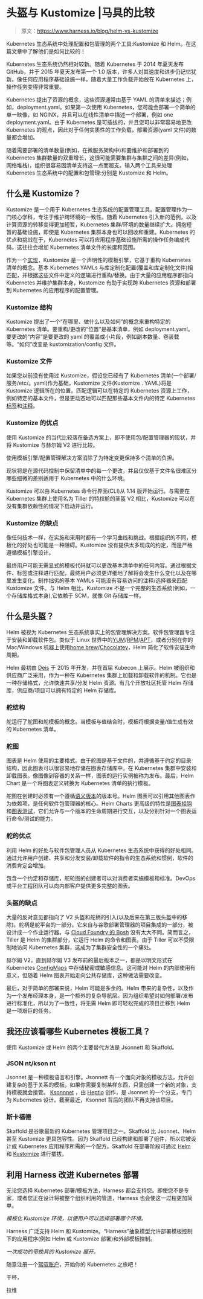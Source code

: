 # 头盔与 Kustomize |马具的比较

> 原文：<https://www.harness.io/blog/helm-vs-kustomize>

Kubernetes 生态系统中处理配置和包管理的两个工具:Kustomize 和 Helm。在这篇文章中了解他们是如何比较的！

Kubernetes 生态系统仍然相对较新。随着 Kubernetes 于 2014 年夏天发布 GitHub，并于 2015 年夏天发布第一个 1.0 版本，许多人对其速度和进步仍记忆犹新。像任何应用程序基础设施一样，随着大量工作负载开始放在 Kubernetes 上，操作任务变得非常重要。

Kubernetes 提出了资源的概念，这些资源通常由基于 YAML 的清单来描述；例如，deployment.yaml。如果第一次使用 Kubernetes，您可能会部署一个简单的单一映像，如 NGINX，并且可以在线性清单中描述一个部署，例如 one deployment.yaml。由于 Kubernetes 是可插拔的，并且您可以非常容易地更改 Kubernetes 的观点，因此对于任何实质性的工作负载，部署资源(yaml 文件)的数量都会增加。

随着需要部署的清单数量(例如，在微服务架构中)和要维护和部署到的 Kubernetes 集群数量的双重增长，这很可能需要集群与集群之间的差异(例如，网络堆栈)，组织很容易因清单支持这一点而超支。输入两个工具来处理 Kubernetes 生态系统中的配置和包管理:分别是 Kustomize 和 Helm。

## 什么是 Kustomize？

Kustomize 是一个用于 Kubernetes 生态系统的配置管理工具。配置管理作为一门核心学科，专注于维护跨环境的一致性。随着 Kubernetes 引入新的范例，以及计算资源的转移变得更加短暂，Kubernetes 集群/环境的数量继续扩大。拥抱短暂的基础设施，即使是 Kubernetes 集群本身也可以回收和重建。Kubernetes 的优点和挑战在于，Kubernetes 可以将应用程序基础设施所需的操作任务编成代码，这往往会增加 Kubernetes 清单文件的长度和范围。

作为一个[实现](https://github.com/kubernetes/community/blob/master/contributors/design-proposals/architecture/declarative-application-management.md)，Kustomize 是一个声明性的模板引擎，它基于重构 Kubernetes 清单的概念。基本 Kubernetes YAMLs 与库定制化配置(覆盖和库定制化文件)相匹配，并根据这些文件中定义的逻辑进行重构/替换。由于大量的应用程序都指向 Kubernetes 并维护集群本身，Kustomize 有助于实现跨 Kubernetes 资源和部署到 Kubernetes 的应用程序的配置管理。

### Kustomize 结构

Kustomize 提出了一个“在哪里、做什么以及如何”的概念来重构特定的 Kubernetes 清单。要重构/更改的“位置”是基本清单，例如 deployment.yaml。要更改的“内容”是要更改的 yaml 的覆盖或小片段，例如副本数量、卷装载等。“如何”改变是 kustomization/config 文件。

### Kustomize 文件

如果您以前没有使用过 Kustomize，假设您已经有了 Kubernetes 清单(一个部署/服务/etc/。yaml)作为基础，Kustomize 文件(Kustomize . YAML)将是 Kustomize 逻辑所在的位置。匹配逻辑可以在特定的 Kubernetes 资源上工作，例如特定的基本文件，但是更动态地可以匹配那些基本文件内的特定 Kubernetes [标签](https://kubernetes.io/docs/concepts/overview/working-with-objects/labels/)和[注释](https://kubernetes.io/docs/concepts/overview/working-with-objects/annotations/)。

### Kustomize 的优点

使用 Kustomize 的当代比较落在备选方案上，即不使用包/配置管理器的现状，并将 Kustomize 与赫尔姆 V2 进行比较。

使用模板引擎/配置管理解决方案消除了为特定变更保持多个清单的负担。

现状将是在源代码控制中保留清单中的每一个更改，并且仅仅基于文件名很难区分哪些细微的差别适用于 Kubernetes 中的什么环境。

Kustomize 可以由 Kubernetes 命令行界面(CLI)从 1.14 版开始运行。与需要在 Kubernetes 集群上使用名为 Tiller 的特权舱的圣盔 V2 相比，Kustomize 可以在没有集群依赖性的情况下启动并运行。

### Kustomize 的缺点

像任何技术一样，在实施和采用时都有一个学习曲线和挑战。根据组织的不同，模板化的好处也可能是一种阻碍。Kustomize 没有提供太多现成的约定，而是严格遵循模板引擎设计。

最终用户可能无需显式的模板代码就可以更改基本清单中的任何内容。通过根据文件、标签或注释进行匹配，最终用户必须更详细地了解将会发生什么变化以及在哪里发生变化。制作拙劣的基本 YAMLs 可能没有容易访问的注释/选择器来匹配 Kustomize 文件。与 Helm 相比，Kustomize 不是一个完整的生态系统(例如，一个存储库格式本身),它依赖于 SCM，就像 Git 存储库一样。

## 什么是头盔？

Helm 被视为 Kubernetes 生态系统事实上的包管理解决方案。软件包管理器专注于安装和卸载软件包。类似于 Linux 世界中的[YUM](https://en.wikipedia.org/wiki/Yum_(software))/[RPM](https://en.wikipedia.org/wiki/RPM_Package_Manager)/[APT](https://en.wikipedia.org/wiki/APT_(software))，或者分别在你的 Mac/Windows 机器上使用[home brew](https://brew.sh/)/[Chocolatey](https://chocolatey.org/)，Helm 简化了软件安装生命周期。

Helm 最初由 [Deis](https://blogs.microsoft.com/blog/2017/04/10/microsoft-acquire-deis-help-companies-innovate-containers/) 于 2015 年开发，并在首届 Kubecon 上展示。Helm 被组织和供应商广泛采用，作为一种在 Kubernetes 集群上加载和卸载软件的机制。它也是一种存储格式，允许快速共享/分发 Helm 资源。有几个开放社区托管 Helm 存储库，供应商/项目可以拥有特定的 Helm 存储库。

### 舵结构

舵运行了舵图和舵模板的概念。当模板与值结合时，模板将根据变量/值生成有效的 Kubernetes 清单。

### 舵图

图表是 Helm 使用的主要格式。由于舵图是基于文件的，并遵循基于约定的目录结构，因此图表可以很容易地存储在图表存储库中。在 Kubernetes 集群中安装和卸载图表。像图像到容器的关系一样，图表的运行实例被称为发布。最后，Helm Chart 是一个将图表定义转换为 Kubernetes 清单的执行模板。

舵图在创建时必须有一个遵循[语义版本](https://semver.org/spec/v2.0.0.html)的版本号。Helm 图表可以引用其他图表作为依赖项，是任何软件包管理器的核心。Helm Charts 更高级的特性是[图表挂钩](https://helm.sh/docs/topics/charts_hooks/)和[图表测试](https://helm.sh/docs/topics/chart_tests/)，它们允许与一个版本的生命周期进行交互，以及分别针对一个图表运行命令/测试的能力。

### 舵的优点

利用 Helm 的好处与软件包管理人员从 Kubernetes 生态系统中获得的好处相同。通过允许用户创建、共享和分发安装/卸载软件的指令的生态系统和惯例，软件的消费肯定会增加。

包含一个约定和存储库，舵轮图的创建者可以对消费者实施模板和标准。DevOps 或平台工程团队可以向内部客户提供更多完整的图表。

### 头盔的缺点

大量的反对意见都指向了 V2 头盔和舵柄的引入(以及后来在第三版头盔中的移除)。舵柄是舵平台的一部分。它来自与谷歌部署管理器的项目集成的一部分，被设计成一个作业运行器，与 [Cloud Foundry 的 Bosh](https://www.bosh.io/docs/) 没有太大不同。简而言之，Tiller 是 Helm 的集群部分，它运行 Helm 的命令和图表。由于 Tiller 可以不受限制地访问 Kubernetes 集群，这成为了集群安全性的一个痛处。

赫尔姆 V2，直到赫尔姆 V3 发布前的最后版本之一，都是以明文形式在 Kubernetes [ConfigMaps](https://kubernetes.io/docs/concepts/configuration/configmap/) 中存储秘密或敏感信息。这可能对 Helm 的内部使用有意义，但随着 Helm 图表开始走向公共存储库，这种做法需要改变。

最后，对于简单的部署来说，Helm 可能是多余的。Helm 带来的复杂性，以及作为一个发布经理本身，是一个额外的复杂导航层。因为组织希望对如何部署/发布进行标准化，所以为了一致性，将无需 Helm 即可轻松完成的项目迁移到 Helm 是一项艰巨的任务。

## 我还应该看哪些 Kubernetes 模板工具？

使用 Kustomize 或 Helm 的两个主要替代方法是 Jsonnett 和 Skaffold。

### JSON nt/kson nt

Jsonnet 是一种模板语言和引擎。Jsonnett 有一个面向对象的模板方法，允许创建复杂的基于关系的模板。如果你需要复制某样东西，只需创建一个新的对象，支持模板就会接管。 [Ksonnnet](https://github.com/ksonnet/ksonnet) ，由 [Heptio](https://tanzu.vmware.com/content/blog/welcoming-heptio-open-source-projects-to-vmware) 创作，是 Jsonnet 的一个分支，专门为 Kubernetes 设计。截至最近，Ksonnet 背后的团队不再支持该项目。

### 斯卡福德

Skaffold 是谷歌最新的 Kubernetes 管理项目之一。Skaffold 比 Jsonnet、Helm 甚至 Kustomize 更具包容性。因为 Skaffold 已经构建和部署了组件，所以它被设计成 Kubernetes 应用程序所需的一个配方。Skaffold 在部署阶段可通过 [Helm](https://skaffold.dev/docs/pipeline-stages/deployers/helm/) 和 [Kustomize](https://skaffold.dev/docs/pipeline-stages/deployers/kustomize/) 进行插拔。

## 利用 Harness 改进 Kubernetes 部署

无论您选择 Kubernetes 部署/模板方法，Harness 都会支持您。即使您不是专家，或者您正在设计将被整个组织利用的管道，Harness 也会使这一过程更加简单。

*模板化 Kustomize 环境，以便用户可以选择部署哪个环境。*

Harness 广泛支持 Helm 和 Kustomize。“Harness”抽象模型允许部署模板控制下的应用程序(例如 Helm 或 Kustomize 部署)和外部模板控制。

*一次成功的带挽具的 Kustomize 展开。*

随意注册一个[驾驭账户](https://app.harness.io/auth/#/signup/)，开始你的 Kubernetes 之旅吧！

干杯，

拉维